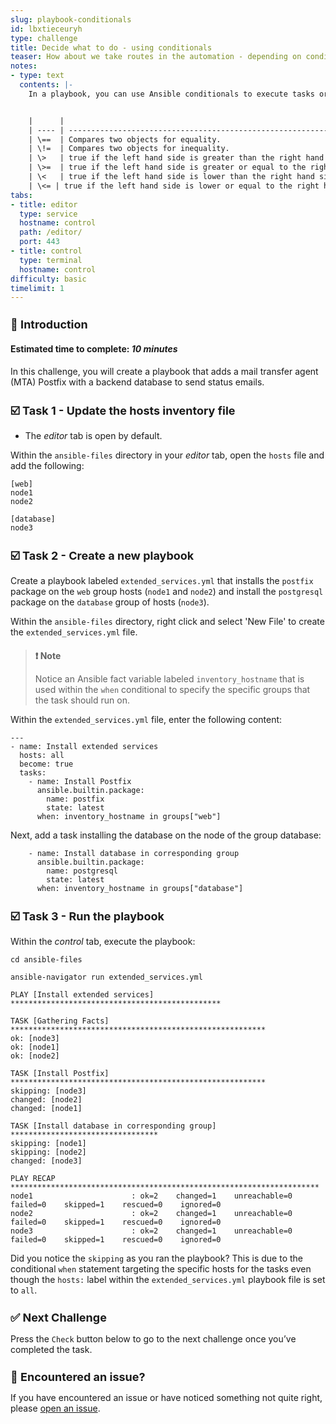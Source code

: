 ```yaml
---
slug: playbook-conditionals
id: lbxtieceuryh
type: challenge
title: Decide what to do - using conditionals
teaser: How about we take routes in the automation - depending on conditions?
notes:
- type: text
  contents: |-
    In a playbook, you can use Ansible conditionals to execute tasks or plays when certain conditions are met. To implement a conditional, the `when` statement must be used, followed by the condition to test. The condition is expressed using one of the available operators like


    |      |                                                                        |
    | ---- | ---------------------------------------------------------------------- |
    | \==  | Compares two objects for equality.                                     |
    | \!=  | Compares two objects for inequality.                                   |
    | \>   | true if the left hand side is greater than the right hand side.        |
    | \>=  | true if the left hand side is greater or equal to the right hand side. |
    | \<   | true if the left hand side is lower than the right hand side.          |
    | \<= | true if the left hand side is lower or equal to the right hand side.   |
tabs:
- title: editor
  type: service
  hostname: control
  path: /editor/
  port: 443
- title: control
  type: terminal
  hostname: control
difficulty: basic
timelimit: 1
---
```

👋 Introduction
===
#### Estimated time to complete: *10 minutes*<p>
In this challenge, you will create a playbook that adds a mail transfer agent (MTA) Postfix with a backend database to send status emails.

☑️ Task 1 - Update the hosts inventory file
===
* The *editor* tab is open by default.

Within the `ansible-files` directory in your *editor* tab, open the `hosts` file and add the following:

```
[web]
node1
node2

[database]
node3
```

☑️ Task 2 - Create a new playbook
===

Create a playbook labeled `extended_services.yml` that installs the `postfix` package on the `web` group hosts (`node1` and `node2`) and install the `postgresql` package on the `database` group of hosts (`node3`).

Within the `ansible-files` directory, right click and select 'New File' to create the `extended_services.yml` file.

>### **❗️ Note**
>Notice an Ansible fact variable labeled `inventory_hostname` that is used within the `when` conditional to specify the specific groups that the task should run on.

Within the `extended_services.yml` file, enter the following content:

```
---
- name: Install extended services
  hosts: all
  become: true
  tasks:
    - name: Install Postfix
      ansible.builtin.package:
        name: postfix
        state: latest
      when: inventory_hostname in groups["web"]
```

Next, add a task installing the database on the node of the group database:

```
    - name: Install database in corresponding group
      ansible.builtin.package:
        name: postgresql
        state: latest
      when: inventory_hostname in groups["database"]
```

☑️ Task 3 - Run the playbook
===

Within the *control* tab, execute the playbook:

```
cd ansible-files
```
```
ansible-navigator run extended_services.yml
```

```
PLAY [Install extended services] ***********************************************

TASK [Gathering Facts] *********************************************************
ok: [node3]
ok: [node1]
ok: [node2]

TASK [Install Postfix] *********************************************************
skipping: [node3]
changed: [node2]
changed: [node1]

TASK [Install database in corresponding group] *********************************
skipping: [node1]
skipping: [node2]
changed: [node3]

PLAY RECAP *********************************************************************
node1                      : ok=2    changed=1    unreachable=0    failed=0    skipped=1    rescued=0    ignored=0
node2                      : ok=2    changed=1    unreachable=0    failed=0    skipped=1    rescued=0    ignored=0
node3                      : ok=2    changed=1    unreachable=0    failed=0    skipped=1    rescued=0    ignored=0
```

Did you notice the `skipping` as you ran the playbook?
This is due to the conditional `when` statement targeting the specific hosts for the tasks even though the `hosts:` label within the `extended_services.yml` playbook file is set to `all`.

✅ Next Challenge
===
Press the `Check` button below to go to the next challenge once you’ve completed the task.

🐛 Encountered an issue?
====

If you have encountered an issue or have noticed something not quite right, please [open an issue](https://github.com/ansible/instruqt/issues/new?labels=writing-first-playbook&title=Issue+with+Writing+First+Playbook+slug+ID:+playbook-conditionals&assignees=rlopez133).

<style type="text/css" rel="stylesheet">
  .lightbox {
    display: none;
    position: fixed;
    justify-content: center;
    align-items: center;
    z-index: 999;
    top: 0;
    left: 0;
    right: 0;
    bottom: 0;
    padding: 1rem;
    background: rgba(0, 0, 0, 0.8);
    margin-left: auto;
    margin-right: auto;
    margin-top: auto;
    margin-bottom: auto;
  }
  .lightbox:target {
    display: flex;
  }
  .lightbox img {
    /* max-height: 100% */
    max-width: 60%;
    max-height: 60%;
  }
  img {
    display: block;
    margin-left: auto;
    margin-right: auto;
  }
  h1 {
    font-size: 18px;
  }
    h2 {
    font-size: 16px;
    font-weight: 600
  }
    h3 {
    font-size: 14px;
    font-weight: 600
  }
  p span {
    font-size: 14px;
  }
  ul li span {
    font-size: 14px
  }
</style>
